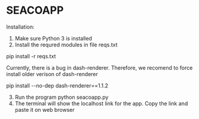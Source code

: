 # SEACOAPP

Installation:
1. Make sure Python 3 is installed
2. Install the requred modules in file reqs.txt
  
  pip install -r reqs.txt
  
  Currently, there is a bug in dash-renderer. Therefore, we recomend to force install older verison of dash-renderer
  
  pip install --no-dep dash-renderer==1.1.2
  
  
3. Run the program
  python seacoapp.py
4. The terminal will show the localhost link for the app. Copy the link and paste it on web browser
 
